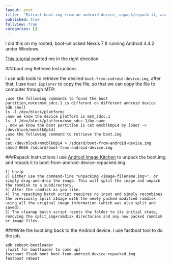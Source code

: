 ```yaml
---
layout: post
title:  "Extract boot.img from an android device, unpack/repack it, and write it back to the android device."
published: true
fullview: true
categories: []
---
```


I did this on my rooted, boot-unlocked Nexus 7 II running Android 4.4.2 under Windows.

[This tutorial](http://android-dls.com/wiki/index.php?title=HOWTO:_Unpack%2C_Edit%2C_and_Re-Pack_Boot_Images "HOWTO: Unpack, Edit, and Re-Pack Boot Images") pointed me in the right direction.

###boot.img Retrieve Instructions

I use adb tools to retrieve the desired `boot-from-android-device.img`, after that, I use `Root Explorer` to copy the file, so that
we can copy the file to computer through MTP:

```
;use the following commands to found the boot partition,note:msm_sdcc.1 is different on different android device
adb shell
ls -l /dev/block/platform/
;now we know the device platform is msm_sdcc.1
ls -l /dev/block/platform/msm_sdcc.1/by-name
; now we know the boot partition is cat mmcblk0p14 by [boot -> /dev/block/mmcblk0p14]
;use the following command to retrieve the boot.img
su
cat /dev/block/mmcblk0p14 > /sdcard/boot-from-android-device.img
chmod 0666 /sdcard/boot-from-android-device.img
```

###Repack Instructions
I use [Android Image Kitchen](http://forum.xda-developers.com/showthread.php?t=2073775 "Android Image Kitchen -- Unpack/Repack Kernel+Recovery Images, and Edit the ramdisk.") to unpack the boot.img and repack it to boot-from-android-device-repacked.img.

```
1) Unzip
2) Either use the command-line "unpackimg <image-filename.img>", or simply drag-and-drop the image. This will split the image and unpack the ramdisk to a subdirectory.
3) Alter the ramdisk as you like.
4) The repackimg batch script requires no input and simply recombines the previously split zImage with the newly packed modified ramdisk using all the original image information (which was also split and saved).
5) The cleanup batch script resets the folder to its initial state, removing the split_img+ramdisk directories and any new packed ramdisk or image files.
```


###Write the boot.img back to the Android device.
I use fastboot tool to do the job.

```
adb reboot-bootloader
;[wait for bootloader to come up]
fastboot flash boot boot-from-android-device-repacked.img
fastboot reboot
```

